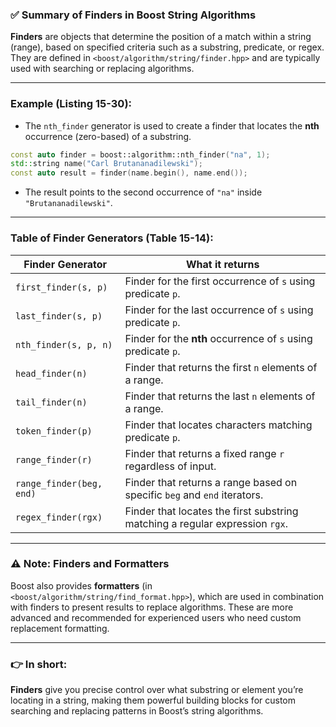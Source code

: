 ### ✅ **Summary of Finders in Boost String Algorithms**

**Finders** are objects that determine the position of a match within a string (range), based on specified criteria such as a substring, predicate, or regex. They are defined in `<boost/algorithm/string/finder.hpp>` and are typically used with searching or replacing algorithms.

---

### **Example (Listing 15-30)**:
- The `nth_finder` generator is used to create a finder that locates the **nth** occurrence (zero-based) of a substring.
```cpp
const auto finder = boost::algorithm::nth_finder("na", 1);
std::string name("Carl Brutananadilewski");
const auto result = finder(name.begin(), name.end());
```
- The result points to the second occurrence of `"na"` inside `"Brutananadilewski"`.

---

### **Table of Finder Generators (Table 15-14)**:

| **Finder Generator**           | **What it returns**                                                              |
|--------------------------------|----------------------------------------------------------------------------------|
| `first_finder(s, p)`           | Finder for the first occurrence of `s` using predicate `p`.                     |
| `last_finder(s, p)`            | Finder for the last occurrence of `s` using predicate `p`.                      |
| `nth_finder(s, p, n)`          | Finder for the **nth** occurrence of `s` using predicate `p`.                   |
| `head_finder(n)`               | Finder that returns the first `n` elements of a range.                          |
| `tail_finder(n)`               | Finder that returns the last `n` elements of a range.                           |
| `token_finder(p)`              | Finder that locates characters matching predicate `p`.                           |
| `range_finder(r)`              | Finder that returns a fixed range `r` regardless of input.                      |
| `range_finder(beg, end)`       | Finder that returns a range based on specific `beg` and `end` iterators.        |
| `regex_finder(rgx)`            | Finder that locates the first substring matching a regular expression `rgx`.     |

---

### ⚠ **Note: Finders and Formatters**
Boost also provides **formatters** (in `<boost/algorithm/string/find_format.hpp>`), which are used in combination with finders to present results to replace algorithms. These are more advanced and recommended for experienced users who need custom replacement formatting.

---

### 👉 In short:  
**Finders** give you precise control over what substring or element you’re locating in a string, making them powerful building blocks for custom searching and replacing patterns in Boost’s string algorithms.